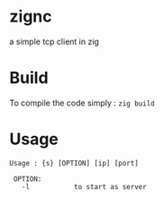 # zignc
a simple tcp client in zig
# Build
To compile the code simply :
`zig build`
# Usage
```
Usage : {s} [OPTION] [ip] [port]

 OPTION:
   -l           to start as server
```
